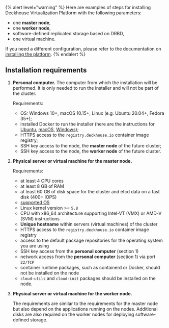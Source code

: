 {% alert level="warning" %}
Here are examples of steps for installing Deckhouse Virtualization Platform with the following parameters:

- one <strong>master node</strong>,
- one <strong>worker node</strong>,
- software-defined replicated storage based on DRBD,
- one virtual machine.

If you need a different configuration, please refer to the documentation on [installing the platform](../../documentation/admin/install/steps/prepare.html).
{% endalert %}


## Installation requirements

1. **Personal computer.** The computer from which the installation will be performed.  It is only needed to run the installer and will not be part of the cluster.

   Requirements:

   - OS: Windows 10+, macOS 10.15+, Linux (e.g. Ubuntu 20.04+, Fedora 35+);
   - installed Docker to run the installer (here are the instructions for [Ubuntu](https://docs.docker.com/engine/install/ubuntu/), [macOS](https://docs.docker.com/desktop/mac/install/), [Windows](https://docs.docker.com/desktop/windows/install/));
   - HTTPS access to the `registry.deckhouse.io` container image registry;
   - SSH key access to the node, the **master node** of the future cluster;
   - SSH key access to the node, the **worker node** of the future cluster.

1. **Physical server or virtual machine for the master node.**

   Requirements:

   - at least 4 CPU cores
   - at least 8 GB of RAM
   - at least 60 GB of disk space for the cluster and etcd data on a fast disk (400+ IOPS)
   - [supported OS](/products/virtualization-platform/documentation/about/requirements.html#supported-os-for-platform-nodes)
   - Linux kernel version >= `5.8`
   - CPU with x86_64 architecture supporting Intel-VT (VMX) or AMD-V (SVM) instructions
   - **Unique hostname** within servers (virtual machines) of the cluster
   - HTTPS access to the `registry.deckhouse.io` container image registry
   - access to the default package repositories for the operating system you are using
   - SSH key access from the **personal computer** (section 1)
   - network access from the **personal computer** (section 1) via port `22/TCP`
   - container runtime packages, such as containerd or Docker, should not be installed on the node
   - `cloud-utils` and `cloud-init` packages should be installed on the node.

1. **Physical server or virtual machine for the worker node.**

   The requirements are similar to the requirements for the master node but also depend on the applications running on the nodes.
   Additional disks are also required on the worker nodes for deploying software-defined storage.
